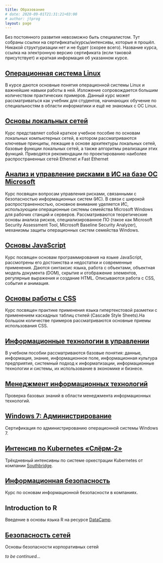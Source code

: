 ```yaml
---
title: Образование
# date: 2020-09-01T21:31:21+03:00
# author: jtprog
layout: page
---
```

Без постоянного развития невозможно быть специалистом. Тут собраны ссылки на сертификаты/курсы/интенсивы, которые я прошёл. Никакой структуризации нет и не будет (скорее всего). Название курса, ссылка на электронную версию сертификата (если таковой присутствует) и краткая информация об указанном курсе.

## [Операционная система Linux](http://www.intuit.ru/verifydiplomas/100880600)
В курсе даются основные понятия операционной системы Linux и важнейшие навыки работы в ней. Изложение сопровождается большим количеством практических примеров. Данный курс может рассматриваться как учебник для студентов, начинающих обучение по специальностям в области информатики и ещё не знакомых с ОС Linux.


## [Основы локальных сетей](http://www.intuit.ru/verifydiplomas/00215146)
Курс представляет собой краткое учебное пособие по основам локальных компьютерных сетей, в котором рассматриваются ключевые принципы, лежащие в основе архитектуры локальных сетей, базовые функции локальных сетей, а также алгоритмы реализации этих функций. Приводятся рекомендации по проектированию наиболее распространенных сетей Ethernet и Fast Ethernet


## [Анализ и управление рисками в ИС на базе ОС Microsoft](http://www.intuit.ru/verifydiplomas/100880577)

Курс посвящен вопросам управления рисками, связанными с безопасностью информационных систем (ИС). В связи с широкой распространенностью, основное внимание уделяется ИС, использующим операционные системы семейства Microsoft Windows для рабочих станций и серверов. Рассматриваются теоретические основы анализа рисков, специализированное ПО (такое как Microsoft Security Assessment Tool, Microsoft Baseline Security Analyzer), механизмы защиты операционных систем семейства Windows.


## [Основы JavaScript](http://www.intuit.ru/verifydiplomas/00178706)
Курс посвящен основам программирования на языке JavaScript, рассмотрены его достоинства и недостатки и современные применения. Даются синтаксис языка, работа с объектами, объектная модель документа (DOM), скрытие и отображение элементов, регулярные выражения и создание HTML. Описываются работа с CSS, события и анимация.

## [Основы работы с CSS](http://www.intuit.ru/verifydiplomas/00181746)
Курс посвящен практике применения языка гипертекстовой разметки с применением каскадных таблиц стилей (Cascade Style Sheets).На большом количестве примеров рассматриваются основные приемы использования CSS.

## [Информационные технологии в управлении](http://www.intuit.ru/verifydiplomas/100880561)
В учебном пособии рассматриваются базовые понятия: данные, информация, знание, информационное поле, информационная культура предприятия, системный подход к информатизации, информационные технологии и системы, их использование в экономике и бизнесе.

## [Менеджмент информационных технологий](http://www.intuit.ru/verifydiplomas/100880548)
Проверка базовых знаний в области менеджмента информационных технологий.

## [Windows 7: Администрирование](http://www.intuit.ru/verifydiplomas/101090452)
Сертификация по администрированию операционной системы Windows 7.

## [Интенсив по Kubernetes &#171;Слёрм-2&#187;](https://slurm.io/)
Трёхдневный интенсивны по системе оркестрации Kubernetes от компании [Southbridge](https://southbridge.io).

## [Информационная безопасность](https://www.intuit.ru/verifydiplomas/101068636)
Курс по основам информационной безопасности в компаниях.

## Introduction to R
Введение в основы языка R на ресурсе [DataCamp](https://www.datacamp.com).

## [Безопасность сетей](https://www.intuit.ru/verifydiplomas/100907833)
Основы безопасности корпоративных сетей







_to be continued&#8230;_